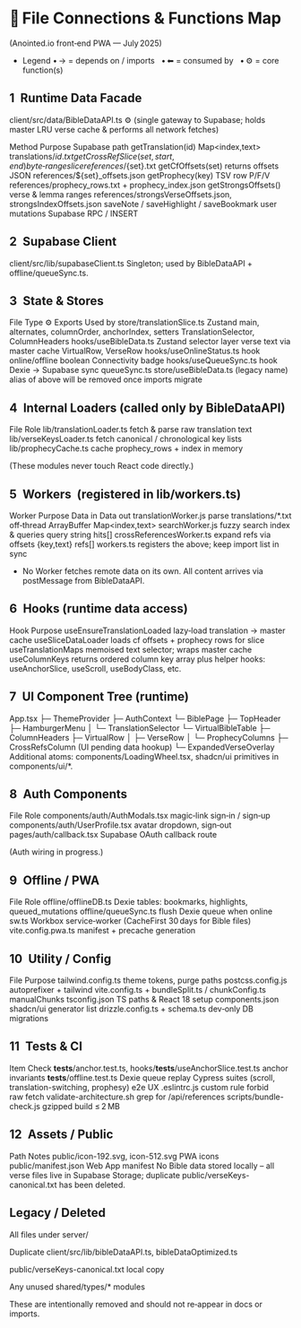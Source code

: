 # 📂 File Connections & Functions Map
(Anointed.io front‑end PWA — July 2025)

* Legend
• → = depends on / imports   • ⬅ = consumed by   • ⚙︎ = core function(s)

## 1 Runtime Data Facade  
client/src/data/BibleDataAPI.ts ⚙︎
(single gateway to Supabase; holds master LRU verse cache & performs all network fetches)

Method	Purpose	Supabase path
getTranslation(id)	Map<index,text>	translations/${id}.txt
getCrossRefSlice(set,start,end)	byte‑range slice	references/${set}.txt
getCfOffsets(set)	returns offsets JSON	references/${set}_offsets.json
getProphecy(key)	TSV row P/F/V	references/prophecy_rows.txt + prophecy_index.json
getStrongsOffsets()	verse & lemma ranges	references/strongsVerseOffsets.json, strongsIndexOffsets.json
saveNote / saveHighlight / saveBookmark	user mutations	Supabase RPC / INSERT

## 2 Supabase Client  
client/src/lib/supabaseClient.ts
Singleton; used by BibleDataAPI + offline/queueSync.ts.

## 3 State & Stores
File	Type	⚙︎ Exports	Used by
store/translationSlice.ts	Zustand	main, alternates, columnOrder, anchorIndex, setters	TranslationSelector, ColumnHeaders
hooks/useBibleData.ts	Zustand selector layer	verse text via master cache	VirtualRow, VerseRow
hooks/useOnlineStatus.ts	hook	online/offline boolean	Connectivity badge
hooks/useQueueSync.ts	hook	Dexie → Supabase sync	queueSync.ts
store/useBibleData.ts (legacy name)	alias of above	will be removed once imports migrate	

## 4 Internal Loaders (called only by BibleDataAPI)
File	Role
lib/translationLoader.ts	fetch & parse raw translation text
lib/verseKeysLoader.ts	fetch canonical / chronological key lists
lib/prophecyCache.ts	cache prophecy_rows + index in memory

(These modules never touch React code directly.)

## 5 Workers  (registered in lib/workers.ts)
Worker	Purpose	Data in	Data out
translationWorker.js	parse translations/*.txt off‑thread	ArrayBuffer	Map<index,text>
searchWorker.js	fuzzy search index & queries	query string	hits[]
crossReferencesWorker.ts	expand refs via offsets	{key,text}	refs[]
workers.ts	registers the above; keep import list in sync		

* No Worker fetches remote data on its own. All content arrives via postMessage from BibleDataAPI.

## 6 Hooks (runtime data access)
Hook	Purpose
useEnsureTranslationLoaded	lazy‑load translation → master cache
useSliceDataLoader	loads cf offsets + prophecy rows for slice
useTranslationMaps	memoised text selector; wraps master cache
useColumnKeys	returns ordered column key array
plus helper hooks: useAnchorSlice, useScroll, useBodyClass, etc.	

## 7 UI Component Tree (runtime)

App.tsx
 ├─ ThemeProvider
 ├─ AuthContext
 └─ BiblePage
     ├─ TopHeader
     ├─ HamburgerMenu
     │    └─ TranslationSelector
     └─ VirtualBibleTable
          ├─ ColumnHeaders
          ├─ VirtualRow
          │    ├─ VerseRow
          │    └─ ProphecyColumns
          ├─ CrossRefsColumn   (UI pending data hookup)
          └─ ExpandedVerseOverlay
Additional atoms: components/LoadingWheel.tsx, shadcn/ui primitives in components/ui/*.

## 8 Auth Components
File	Role
components/auth/AuthModals.tsx	magic‑link sign‑in / sign‑up
components/auth/UserProfile.tsx	avatar dropdown, sign‑out
pages/auth/callback.tsx	Supabase OAuth callback route

(Auth wiring in progress.)

## 9 Offline / PWA
File	Role
offline/offlineDB.ts	Dexie tables: bookmarks, highlights, queued_mutations
offline/queueSync.ts	flush Dexie queue when online
sw.ts	Workbox service‑worker (CacheFirst 30 days for Bible files)
vite.config.pwa.ts	manifest + precache generation

## 10 Utility / Config
File	Purpose
tailwind.config.ts	theme tokens, purge paths
postcss.config.js	autoprefixer + tailwind
vite.config.ts + bundleSplit.ts / chunkConfig.ts	manualChunks
tsconfig.json	TS paths & React 18 setup
components.json	shadcn/ui generator list
drizzle.config.ts + schema.ts	dev‑only DB migrations

## 11 Tests & CI
Item	Check
__tests__/anchor.test.ts, hooks/__tests__/useAnchorSlice.test.ts	anchor invariants
__tests__/offline.test.ts	Dexie queue replay
Cypress suites (scroll, translation-switching, prophesy)	e2e UX
.eslintrc.js custom rule	forbid raw fetch
validate-architecture.sh	grep for /api/references
scripts/bundle-check.js	gzipped build ≤ 2 MB

## 12 Assets / Public
Path	Notes
public/icon-192.svg, icon-512.svg	PWA icons
public/manifest.json	Web App manifest
No Bible data stored locally – all verse files live in Supabase Storage; duplicate public/verseKeys-canonical.txt has been deleted.	

## Legacy / Deleted
All files under server/

Duplicate client/src/lib/bibleDataAPI.ts, bibleDataOptimized.ts

public/verseKeys-canonical.txt local copy

Any unused shared/types/* modules

These are intentionally removed and should not re‑appear in docs or imports.